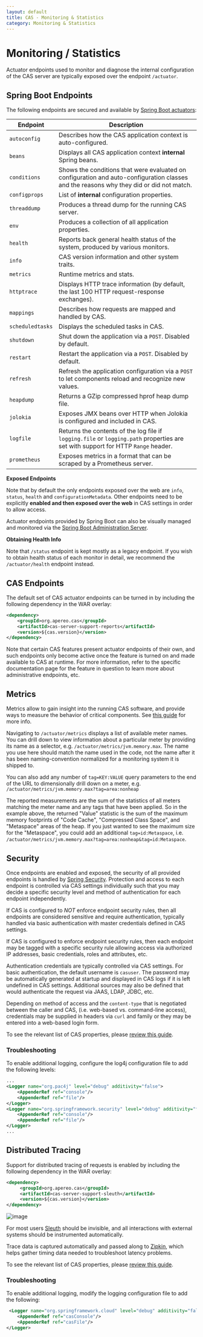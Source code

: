 ```yaml
---
layout: default
title: CAS - Monitoring & Statistics
category: Monitoring & Statistics
---
```


# Monitoring / Statistics

Actuator endpoints used to monitor and diagnose the internal configuration of the CAS server are typically
exposed over the endpoint `/actuator`.

## Spring Boot Endpoints

The following endpoints are secured and available by 
[Spring Boot actuators](https://docs.spring.io/spring-boot/docs/current/reference/html):

| Endpoint                  | Description
|---------------------------|-------------------------------------------------------------------------------------
| `autoconfig`              | Describes how the CAS application context is auto-configured. 
| `beans`                   | Displays all CAS application context **internal** Spring beans.
| `conditions`              | Shows the conditions that were evaluated on configuration and auto-configuration classes and the reasons why they did or did not match.
| `configprops`             | List of **internal** configuration properties.
| `threaddump`              | Produces a thread dump for the running CAS server.
| `env`                     | Produces a collection of all application properties.
| `health`                  | Reports back general health status of the system, produced by various monitors.
| `info`                    | CAS version information and other system traits.
| `metrics`                 | Runtime metrics and stats.
| `httptrace`               | Displays HTTP trace information (by default, the last 100 HTTP request-response exchanges).
| `mappings`                | Describes how requests are mapped and handled by CAS.
| `scheduledtasks`          | Displays the scheduled tasks in CAS.
| `shutdown`                | Shut down the application via a `POST`. Disabled by default.
| `restart`                 | Restart the application via a `POST`. Disabled by default.
| `refresh`                 | Refresh the application configuration via a `POST` to let components reload and recognize new values.
| `heapdump`                | Returns a GZip compressed hprof heap dump file.
| `jolokia`                 | Exposes JMX beans over HTTP when Jolokia is configured and included in CAS.
| `logfile`                 | Returns the contents of the log file if `logging.file` or `logging.path` properties are set with support for HTTP `Range` header.
| `prometheus`              | Exposes metrics in a format that can be scraped by a Prometheus server.

<div class="alert alert-info"><strong>Exposed Endpoints</strong><p>
Note that by default the only endpoints exposed over the web are <code>info</code>, <code>status</code>, <code>health</code> and <code>configurationMetadata</code>.
Other endpoints need to be explicitly <strong>enabled and then exposed over the web</strong> in CAS settings in order to allow access.
</p></div>

Actuator endpoints provided by Spring Boot can also be visually managed and monitored
 via the [Spring Boot Administration Server](Configuring-Monitoring-Administration.html).
<div class="alert alert-info"><strong>Obtaining Health Info</strong><p>Note that <code>/status</code> endpoint is kept mostly 
as a legacy endpoint. If you wish to obtain health status of each monitor in detail, we recommend the <code>/actuator/health</code> endpoint instead.</p></div>

## CAS Endpoints

The default set of CAS actuator endpoints can be turned in by including the following dependency in the WAR overlay:
                                                           
```xml
<dependency>
    <groupId>org.apereo.cas</groupId>
    <artifactId>cas-server-support-reports</artifactId>
    <version>${cas.version}</version>
</dependency>
```                                       

Note that certain CAS features present actuator endpoints of their own, and such endpoints only become active
once the feature is turned on and made available to CAS at runtime. For more information, refer to the specific
documentation page for the feature in question to learn more about administrative endpoints, etc.

## Metrics

Metrics allow to gain insight into the running CAS software, and provide ways to measure the behavior of critical components. 
See [this guide](Configuring-Metrics.html) for more info.

Navigating to `/actuator/metrics` displays a list of available meter names. You can drill down to view information about a 
particular meter by providing its name as a selector, e.g. `/actuator/metrics/jvm.memory.max`.  The name you use here should match 
the name used in the code, not the name after it has been naming-convention normalized for a monitoring system it is shipped to.

You can also add any number of `tag=KEY:VALUE` query parameters to the end of the URL to dimensionally drill 
down on a meter, e.g. `/actuator/metrics/jvm.memory.max?tag=area:nonheap`

The reported measurements are the sum of the statistics of all meters matching the meter name and any tags that have been applied. 
So in the example above, the returned "Value" statistic is the sum of the maximum memory footprints of "Code Cache", 
"Compressed Class Space", and "Metaspace" areas of the heap. If you just wanted to see the maximum size for the "Metaspace", 
you could add an additional `tag=id:Metaspace`, i.e. `/actuator/metrics/jvm.memory.max?tag=area:nonheap&tag=id:Metaspace`.

## Security

Once endpoints are enabled and exposed, the security of all provided endpoints is handled 
by [Spring Security](https://spring.io/projects/spring-security). Protection and access to each endpoint
is controlled via CAS settings individually such that you may decide a specific security level and method of authentication for each endpoint independently.

If CAS is configured to *NOT* enforce endpoint security rules, then all endpoints are considered sensitive and require authentication, typically handled
via basic authentication with master credentials defined in CAS settings. 

If CAS is configured to enforce endpoint security rules, then each endpoint may be tagged with a specific security rule allowing access via authorized IP addresses,
basic credentials, roles and attributes, etc. 

Authentication credentials are typically controlled via CAS settings. For basic authentication, the default username is `casuser`. The password 
may be automatically generated at startup and displayed in CAS logs if it is left undefined in CAS settings. Additional sources may also be defined
that would authenticate the request via JAAS, LDAP, JDBC, etc.

Depending on method of access and the `content-type` that is negotiated between the caller and CAS, (i.e. web-based vs. command-line access), 
credentials may be supplied in headers via `curl` and family or they may be entered into a web-based login form.

To see the relevant list of CAS properties, please [review this guide](../configuration/Configuration-Properties.html#actuator-management-endpoints).

### Troubleshooting

To enable additional logging, configure the log4j configuration file to add the following
levels:

```xml
...
<Logger name="org.pac4j" level="debug" additivity="false">
    <AppenderRef ref="console"/>
    <AppenderRef ref="file"/>
</Logger>
<Logger name="org.springframework.security" level="debug" additivity="false">
    <AppenderRef ref="console"/>
    <AppenderRef ref="file"/>
</Logger>
...
```

## Distributed Tracing

Support for distributed tracing of requests is enabled by including the following dependency in the WAR overlay:

```xml
<dependency>
     <groupId>org.apereo.cas</groupId>
     <artifactId>cas-server-support-sleuth</artifactId>
     <version>${cas.version}</version>
</dependency>
```

![image](https://cloud.githubusercontent.com/assets/1205228/24955152/8798ad9c-1f97-11e7-8b9d-fccc3c306c42.png)

For most users [Sleuth](https://cloud.spring.io/spring-cloud-sleuth/) should be invisible, and all
interactions with external systems should be instrumented automatically.

Trace data is captured automatically and passed along to [Zipkin](https://github.com/openzipkin/zipkin), which helps 
gather timing data needed to troubleshoot latency problems.

To see the relevant list of CAS properties, please [review this guide](../configuration/Configuration-Properties.html#sleuth-distributed-tracing).

### Troubleshooting

To enable additional logging, modify the logging configuration file to add the following:

```xml
 <Logger name="org.springframework.cloud" level="debug" additivity="false">
    <AppenderRef ref="casConsole"/>
    <AppenderRef ref="casFile"/>
</Logger>
```

